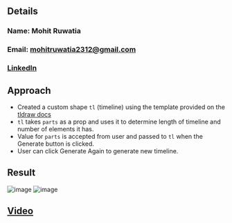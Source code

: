 ## Details
### Name: Mohit Ruwatia

### Email: mohitruwatia2312@gmail.com

### [LinkedIn](https://www.linkedin.com/in/mohit-ruwatia-849a7b26b/)

## Approach

* Created a custom shape `tl` (timeline) using the template provided on the [tldraw docs](https://tldraw.dev/examples/shapes/tools/shape-with-geometry#:~:text=Slideshow-,Shape%20with%20geometry,-This%20file%20demonstrates)
* `tl` takes `parts` as a prop and uses it to determine length of timeline and number of elements it has.
* Value for `parts` is accepted from user and passed to `tl` when the Generate button is clicked.
* User can click Generate Again to generate new timeline.

## Result
![image](https://github.com/user-attachments/assets/058af908-f535-4686-ba9e-591e3ee500b6)
![image](https://github.com/user-attachments/assets/50f13c46-86cd-40cf-a709-946becd6122e)
## [Video](https://github.com/user-attachments/assets/33902be8-7e36-4b49-9aed-774a1ebf01c4)
